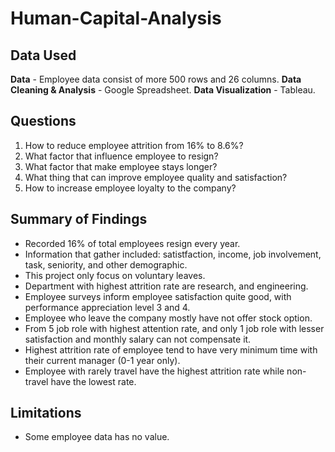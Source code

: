 # Human-Capital-Analysis


## Data Used
**Data** - Employee data consist of more 500 rows and 26 columns.
**Data Cleaning & Analysis** - Google Spreadsheet.
**Data Visualization** - Tableau.

## Questions
1. How to reduce employee attrition from 16% to 8.6%?
2. What factor that influence employee to resign?
3. What factor that make employee stays longer?
4. What thing that can improve employee quality and satisfaction?
5. How to increase employee loyalty to the company?


## Summary of Findings
+ Recorded 16% of total employees resign every year.
+ Information that gather included: satistfaction, income, job involvement, task, seniority, and other demographic.
+ This project only focus on voluntary leaves.
+ Department with highest attrition rate are research, and engineering.
+ Employee surveys inform employee satisfaction quite good, with performance appreciation level 3 and 4.
+ Employee who leave the company mostly have not offer stock option.
+ From 5 job role with highest attention rate, and only 1 job role with lesser satisfaction and monthly salary can not compensate it.
+ Highest attrition rate of employee tend to have very minimum time with their current manager (0-1 year only).
+ Employee with rarely travel have the highest attrition rate while non-travel have the lowest rate.

## Limitations
- Some employee data has no value.
